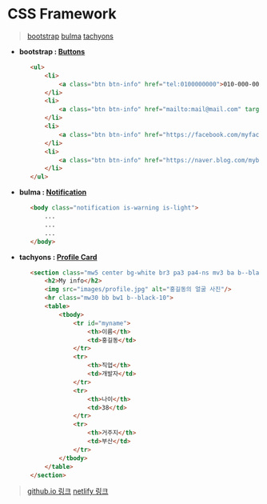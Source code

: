# CSS Framework
>[bootstrap](https://www.w3schools.com/bootstrap/bootstrap_ref_all_classes.asp)
>[bulma](https://bulma.io/)
>[tachyons](http://tachyons.io/)
 
 * **bootstrap : [Buttons](https://www.w3schools.com/bootstrap/tryit.asp?filename=trybs_button_styles&stacked=h)**
     ```html
        <ul>
            <li>
                <a class="btn btn-info" href="tel:0100000000">010-000-0000</a>
            </li>
            <li>
                <a class="btn btn-info" href="mailto:mail@mail.com" target="_blank">mail@mail.com</a>
            </li>
            <li>
                <a class="btn btn-info" href="https://facebook.com/myfacebook" target="_blank">@myfacebook</a>
            </li>
            <li>
                <a class="btn btn-info" href="https://naver.blog.com/myblog" target="_blank">@myblog</a>
            </li>
        </ul>
    ```
 * **bulma : [Notification](https://bulma.io/documentation/elements/notification/)**
    ```html
       <body class="notification is-warning is-light">
           ...
           ...
           ...
       </body>
    ```
 
 * **tachyons : [Profile Card](http://tachyons.io/components/cards/profile-card/index.html)**
     ```html
        <section class="mw5 center bg-white br3 pa3 pa4-ns mv3 ba b--black-10" id="my_info">
            <h2>My info</h2>
            <img src="images/profile.jpg" alt="홍길동의 얼굴 사진"/>
            <hr class="mw30 bb bw1 b--black-10">
            <table>
                <tbody>
                    <tr id="myname">
                        <th>이름</th>
                        <td>홍길동</td>
                    </tr>
                    <tr>
                        <th>직업</th>
                        <td>개발자</td>
                    </tr>
                    <tr>
                        <th>나이</th>
                        <td>38</td>
                    </tr>
                    <tr>
                        <th>거주지</th>
                        <td>부산</td>
                    </tr>
                </tbody>
            </table>
        </section>
     ```

> [github.io 링크](https://seong2517.github.io/Game_Programming/)
> [netlify 링크]()
